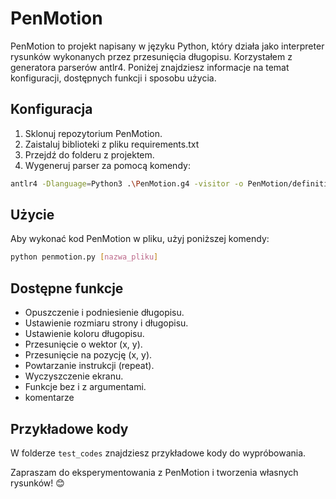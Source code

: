 # PenMotion

PenMotion to projekt napisany w języku Python, który działa jako interpreter rysunków wykonanych przez przesunięcia długopisu. Korzystałem z generatora parserów antlr4. 
Poniżej znajdziesz informacje na temat konfiguracji, dostępnych funkcji i sposobu użycia.

## Konfiguracja

1. Sklonuj repozytorium PenMotion.
2. Zaistaluj biblioteki z pliku requirements.txt
3. Przejdź do folderu z projektem.
4. Wygeneruj parser za pomocą komendy:
```bash
antlr4 -Dlanguage=Python3 .\PenMotion.g4 -visitor -o PenMotion/definitions/antlr

```


## Użycie
Aby wykonać kod PenMotion w pliku, użyj poniższej komendy:
```bash
python penmotion.py [nazwa_pliku]
```
## Dostępne funkcje

- Opuszczenie i podniesienie długopisu.
- Ustawienie rozmiaru strony i długopisu.
- Ustawienie koloru długopisu.
- Przesunięcie o wektor (x, y).
- Przesunięcie na pozycję (x, y).
- Powtarzanie instrukcji (repeat).
- Wyczyszczenie ekranu.
- Funkcje bez i z argumentami.
- komentarze

## Przykładowe kody

W folderze `test_codes` znajdziesz przykładowe kody do wypróbowania.

Zapraszam do eksperymentowania z PenMotion i tworzenia własnych rysunków! 😊

